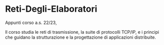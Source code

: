 # Reti-Degli-Elaboratori
Appunti corso a.s. 22/23, 

Il corso studia le reti di trasmissione, la suite di protocolli TCP/IP, e i principi che guidano la strutturazione e la progettazione di applicazioni distribuite. 
